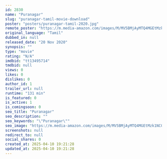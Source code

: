 ```yaml
---
id: 2830
name: "Puranagar"
slug: "puranagar-tamil-movie-download"
poster: "posters/puranagar-tamil-2020.jpg"
remote_poster: "https://m.media-amazon.com/images/M/MV5BMjAyMTQ4MGEtMzk1NC00MTRjLTkyNmItYzBhZWJiNDlmYjEwXkEyXkFqcGdeQXVyMTI2MzgxOTAx._V1_SX300.jpg"
original_language: "Tamil"
dubbed_in: null
released_date: "20 Nov 2020"
synopsis: ""
type: "movie"
rating: "N/A"
imdbid: "tt13495714"
tmdbid: null
views: 0
likes: 0
dislikes: 0
author_id: 1
trailer_url: null
runtime: "131 min"
is_featured: 0
is_active: 1
is_comingsoon: 0
seo_title: "Puranagar"
seo_description: ""
seo_keywords: "\"Puranagar\""
seo_image: "https://m.media-amazon.com/images/M/MV5BMjAyMTQ4MGEtMzk1NC00MTRjLTkyNmItYzBhZWJiNDlmYjEwXkEyXkFqcGdeQXVyMTI2MzgxOTAx._V1_SX300.jpg"
screenshots: null
redirect_to: null
social_shares: 0
created_at: 2025-04-10 19:21:28
updated_at: 2025-04-10 19:21:28
---
```



